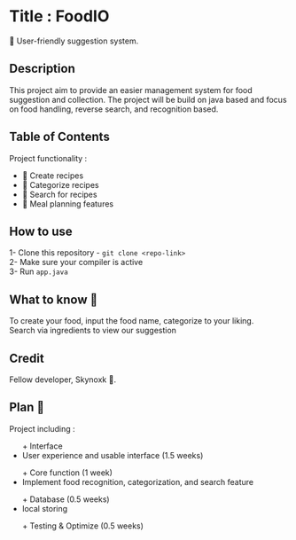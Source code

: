 # Title : FoodIO
:sunrise: User-friendly suggestion system.
## Description 
This project aim to provide an easier management system for food suggestion and collection. The project will be build on java based and focus on food handling, reverse search, and recognition based.

## Table of Contents
Project functionality :  
- 📜 Create recipes  
- 📂 Categorize recipes  
- 🔎 Search for recipes  
- 📅 Meal planning features  

## How to use
1- Clone this repository - `git clone <repo-link>`  
2- Make sure your compiler is active  
3- Run `app.java`

## What to know :stew:
To create your food, input the food name, categorize to your  liking.  
Search via ingredients to view our suggestion

## Credit
Fellow developer, Skynoxk :busts_in_silhouette:.

## Plan :dart:
Project including :  
<ul> + Interface  
 <li>User experience and usable interface (1.5 weeks)</li>  
</ul>
<ul> + Core function (1 week)
 <li>Implement food recognition, categorization, and search feature</li>
</ul>
<ul> + Database (0.5 weeks)
 <li>local storing</li>
</ul>
<ol> + Testing & Optimize (0.5 weeks)</ol> 
